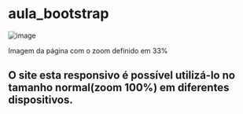 # aula_bootstrap

![image](https://user-images.githubusercontent.com/107315053/209709913-868a6993-55b8-4d6b-ae23-5540c135457a.png)

Imagem da página com o zoom definido em 33%
## O site esta responsivo é possível utilizá-lo no tamanho normal(zoom 100%) em diferentes dispositivos.
